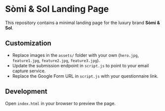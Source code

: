 # Sòmi & Sol Landing Page

This repository contains a minimal landing page for the luxury brand **Sòmi & Sol**.

## Customization
- Replace images in the `assets/` folder with your own (`hero.jpg`, `feature1.jpg`, `feature2.jpg`, `feature3.jpg`).
- Update the submission endpoint in `script.js` to point to your email capture service.
- Replace the Google Form URL in `script.js` with your questionnaire link.

## Development
Open `index.html` in your browser to preview the page.
